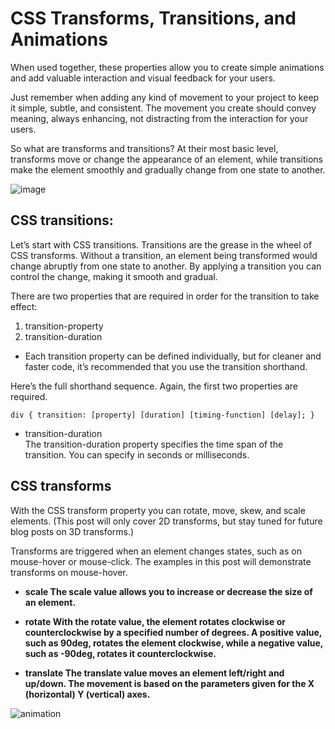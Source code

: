 # CSS Transforms, Transitions, and Animations
  When used together, these properties allow you to create simple animations and add valuable interaction and visual feedback for your users.

Just remember when adding any kind of movement to your project to keep it simple, subtle, and consistent. The movement you create should convey meaning, always enhancing, not distracting from the interaction for your users.

So what are transforms and transitions? At their most basic level, transforms move or change the appearance of an element, while transitions make the element smoothly and gradually change from one state to another.

 ![image](https://user-images.githubusercontent.com/84714315/123044052-d8114b80-d401-11eb-9f5a-5ceca6385a7b.png)
 

## CSS transitions:  
Let’s start with CSS transitions. Transitions are the grease in the wheel of CSS transforms. Without a transition, an element being transformed would change abruptly from one state to another. By applying a transition you can control the change, making it smooth and gradual.

There are two properties that are required in order for the transition to take effect:

1. transition-property
2. transition-duration

* Each transition property can be defined individually, but for cleaner and faster code, it’s recommended that you use the transition shorthand.

Here’s the full shorthand sequence. Again, the first two properties are required.


`div {
  transition: [property] [duration] [timing-function] [delay];
}`

* transition-duration  
The transition-duration property specifies the time span of the transition. You can specify in seconds or milliseconds.

## CSS transforms
With the CSS transform property you can rotate, move, skew, and scale elements. (This post will only cover 2D transforms, but stay tuned for future blog posts on 3D transforms.)

Transforms are triggered when an element changes states, such as on mouse-hover or mouse-click. The examples in this post will demonstrate transforms on mouse-hover.

* **scale
The scale value allows you to increase or decrease the size of an element.**

* **rotate
With the rotate value, the element rotates clockwise or counterclockwise by a specified number of degrees. A positive value, such as 90deg, rotates the element clockwise, while a negative value, such as -90deg, rotates it counterclockwise.**

* **translate
The translate value moves an element left/right and up/down. The movement is based on the parameters given for the X (horizontal) Y (vertical) axes.**

![animation](https://www.html5rocks.com/en/tutorials/speed/high-performance-animations/cheap-operations.jpg)


